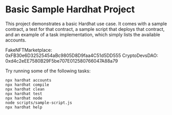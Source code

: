 # Basic Sample Hardhat Project

This project demonstrates a basic Hardhat use case. It comes with a sample contract, a test for that contract, a sample script that deploys that contract, and an example of a task implementation, which simply lists the available accounts.

FakeNFTMarketplace: 0xFB30e6D32525454aBc9805D8D9faa4C51d5DD555
CryptoDevsDAO: 0xd4c2eEE7580B29F5be707E012580766047A88a79

Try running some of the following tasks:

```shell
npx hardhat accounts
npx hardhat compile
npx hardhat clean
npx hardhat test
npx hardhat node
node scripts/sample-script.js
npx hardhat help
```

